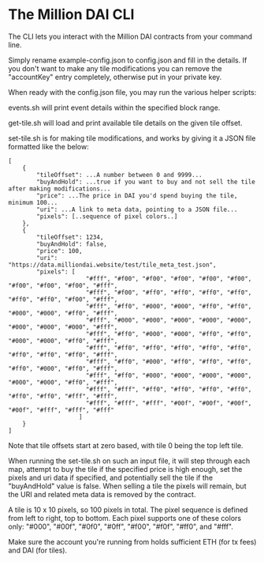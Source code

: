 # The Million DAI CLI

The CLI lets you interact with the Million DAI contracts from your command line.

Simply rename example-config.json to config.json and fill in the details. If you don't want to make any
tile modifications you can remove the "accountKey" entry completely, otherwise put in your private key.

When ready with the config.json file, you may run the various helper scripts:

events.sh will print event details within the specified block range.

get-tile.sh will load and print available tile details on the given tile offset.

set-tile.sh is for making tile modifications, and works by giving it a JSON file formatted like the below:

```
[
    {
        "tileOffset": ...A number between 0 and 9999...
        "buyAndHold": ...true if you want to buy and not sell the tile after making modifications...
        "price": ...The price in DAI you'd spend buying the tile, minimum 100...
        "uri": ...A link to meta data, pointing to a JSON file...
        "pixels": [..sequence of pixel colors..]
    },
    {
        "tileOffset": 1234,
        "buyAndHold": false,
        "price": 100,
        "uri": "https://data.milliondai.website/test/tile_meta_test.json",
        "pixels": [
                      "#fff", "#f00", "#f00", "#f00", "#f00", "#f00", "#f00", "#f00", "#f00", "#fff",
                      "#fff", "#f00", "#ff0", "#ff0", "#ff0", "#ff0", "#ff0", "#ff0", "#f00", "#fff",
                      "#fff", "#ff0", "#000", "#000", "#ff0", "#ff0", "#000", "#000", "#ff0", "#fff",
                      "#fff", "#000", "#000", "#000", "#000", "#000", "#000", "#000", "#000", "#fff",
                      "#fff", "#ff0", "#000", "#000", "#ff0", "#ff0", "#000", "#000", "#ff0", "#fff",
                      "#fff", "#ff0", "#ff0", "#ff0", "#ff0", "#ff0", "#ff0", "#ff0", "#ff0", "#fff",
                      "#fff", "#ff0", "#000", "#ff0", "#ff0", "#ff0", "#ff0", "#000", "#ff0", "#fff",
                      "#fff", "#ff0", "#000", "#000", "#000", "#000", "#000", "#000", "#ff0", "#fff",
                      "#fff", "#fff", "#ff0", "#ff0", "#ff0", "#ff0", "#ff0", "#ff0", "#fff", "#fff",
                      "#fff", "#fff", "#fff", "#00f", "#00f", "#00f", "#00f", "#fff", "#fff", "#fff"
                    ]
    }
]
```

Note that tile offsets start at zero based, with tile 0 being the top left tile.

When running the set-tile.sh on such an input file, it will step through each map, attempt to buy the tile if
the specified price is high enough, set the pixels and uri data if specified, and potentially sell the tile if
the "buyAndHold" value is false. When selling a tile the pixels will remain, but the URI and related meta data
is removed by the contract.

A tile is 10 x 10 pixels, so 100 pixels in total. The pixel sequence is defined from left to right, top to bottom.
Each pixel supports one of these colors only: "#000", "#00f", "#0f0", "#0ff", "#f00", "#f0f", "#ff0", and "#fff".

Make sure the account you're running from holds sufficient ETH (for tx fees) and DAI (for tiles).
